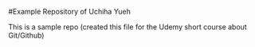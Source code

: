 #Example Repository of Uchiha Yueh

This is a sample repo (created this file for the Udemy short course about Git/Github)